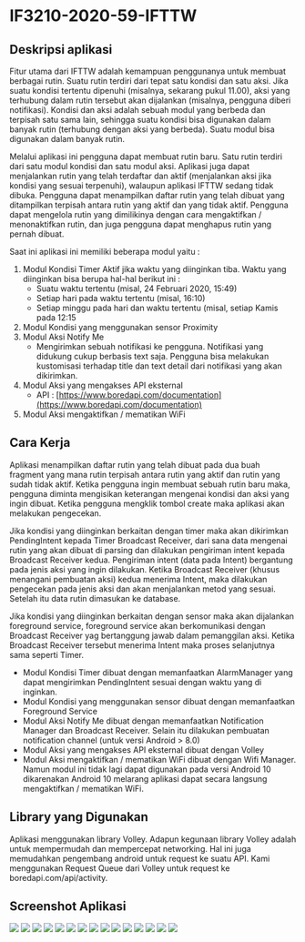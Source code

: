 # IF3210-2020-59-IFTTW

## Deskripsi aplikasi
Fitur utama dari IFTTW adalah kemampuan penggunanya untuk membuat berbagai rutin. Suatu rutin terdiri dari tepat satu kondisi dan satu aksi. Jika suatu kondisi tertentu dipenuhi (misalnya, sekarang pukul 11.00), aksi yang terhubung dalam rutin  tersebut akan dijalankan (misalnya, pengguna diberi notifikasi). Kondisi dan aksi adalah sebuah  modul  yang berbeda dan terpisah satu sama lain, sehingga suatu kondisi bisa digunakan dalam banyak rutin (terhubung dengan aksi yang berbeda). Suatu modul bisa digunakan dalam banyak rutin.

Melalui aplikasi ini pengguna dapat membuat rutin baru. Satu rutin terdiri dari satu  modul kondisi dan satu modul aksi. Aplikasi juga dapat menjalankan rutin yang telah terdaftar dan aktif (menjalankan aksi jika kondisi yang sesuai terpenuhi), walaupun aplikasi IFTTW sedang tidak dibuka. Pengguna dapat menampilkan daftar rutin yang telah dibuat yang ditampilkan terpisah antara rutin yang aktif dan yang tidak aktif. Pengguna dapat mengelola rutin yang dimilikinya dengan cara mengaktifkan / menonaktifkan rutin, dan juga pengguna dapat menghapus rutin yang pernah dibuat.

Saat ini aplikasi ini memiliki beberapa modul yaitu :
1. Modul Kondisi Timer
Aktif jika waktu yang diinginkan tiba. Waktu yang diinginkan bisa berupa hal-hal berikut ini :
    * Suatu waktu tertentu (misal, 24 Februari 2020, 15:49)
    * Setiap hari pada waktu tertentu (misal, 16:10)
    * Setiap minggu pada hari dan waktu tertentu (misal, setiap Kamis pada 12:15
2. Modul Kondisi yang menggunakan sensor Proximity
3. Modul Aksi Notify Me
	* Mengirimkan sebuah notifikasi ke pengguna. Notifikasi yang didukung cukup berbasis text saja. Pengguna bisa melakukan kustomisasi terhadap title dan text detail dari notifikasi yang akan dikirimkan.
4. Modul Aksi yang mengakses API eksternal
	* API : [https://www.boredapi.com/documentation](https://www.boredapi.com/documentation)
5. Modul Aksi mengaktifkan / mematikan WiFi 

## Cara Kerja
Aplikasi menampilkan daftar rutin yang telah dibuat pada dua buah fragment yang mana rutin terpisah antara rutin yang aktif dan rutin yang sudah tidak aktif. Ketika pengguna ingin membuat sebuah rutin baru maka, pengguna diminta mengisikan keterangan mengenai kondisi dan aksi yang ingin dibuat. Ketika pengguna mengklik tombol create maka aplikasi akan melakukan pengecekan.

Jika kondisi yang diinginkan berkaitan dengan timer maka akan dikirimkan PendingIntent kepada Timer Broadcast Receiver, dari sana data mengenai rutin yang akan dibuat di parsing dan dilakukan pengiriman intent kepada Broadcast Receiver kedua. Pengiriman intent (data pada Intent) bergantung pada jenis aksi yang ingin dilakukan. Ketika Broadcast Receiver (khusus menangani pembuatan aksi) kedua menerima Intent, maka dilakukan pengecekan pada jenis aksi dan akan menjalankan metod yang sesuai. Setelah itu data rutin dimasukan ke database.

Jika kondisi yang diinginkan berkaitan dengan sensor maka akan dijalankan foreground service, foreground service akan berkomunikasi dengan Broadcast Receiver yag bertanggung jawab dalam pemanggilan aksi. Ketika Broadcast Receiver tersebut menerima Intent maka proses selanjutnya sama seperti Timer.

* Modul Kondisi Timer dibuat dengan memanfaatkan AlarmManager yang dapat mengirimkan PendingIntent sesuai dengan waktu yang di inginkan. 
* Modul Kondisi yang menggunakan sensor dibuat dengan memanfaatkan Foreground Service
* Modul Aksi Notify Me dibuat dengan memanfaatkan Notification Manager dan Broadcast Receiver. Selain itu dilakukan pembuatan notification channel (untuk versi Android > 8.0)
* Modul Aksi yang mengakses API eksternal dibuat dengan Volley
* Modul Aksi mengaktifkan / mematikan WiFi dibuat dengan Wifi Manager. Namun modul ini tidak lagi dapat digunakan pada versi Android 10 dikarenakan Android 10 melarang aplikasi dapat secara langsung mengaktifkan / mematikan WiFi.
    
## Library yang Digunakan 
Aplikasi menggunakan library Volley. Adapun kegunaan library Volley adalah untuk mempermudah dan mempercepat networking. Hal ini juga memudahkan pengembang android untuk request ke suatu API. Kami menggunakan Request Queue dari Volley untuk request ke boredapi.com/api/activity.
##  Screenshot Aplikasi
![](images/1.jpg)
![](images/22.jpg)
![](images/3.jpg)
![](images/4.jpg)
![](images/5.jpg)
![](images/6.jpg)
![](images/122.jpg)
![](images/7.jpg)
![](images/8.jpg)
![](images/9.jpg)
![](images/11.jpg)
![](images/10.jpg)
![](images/12.jpg)
![](images/33.jpg)
![](images/44.jpg)